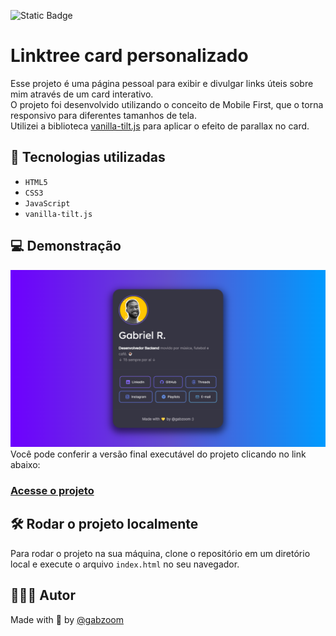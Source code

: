 ![Static Badge](https://img.shields.io/badge/STATUS-CONCLUÍDO-4cc71e)
# Linktree card personalizado
Esse projeto é uma página pessoal para exibir e divulgar links úteis sobre mim através de um card interativo. <br>
O projeto foi desenvolvido utilizando o conceito de Mobile First, que o torna responsivo para diferentes tamanhos de tela. <br>
Utilizei a biblioteca [vanilla-tilt.js](https://micku7zu.github.io/vanilla-tilt.js/) para aplicar o efeito de parallax no card.

## 🚀 Tecnologias utilizadas
- ``HTML5``
- ``CSS3``
- ``JavaScript``
- ``vanilla-tilt.js``

## 💻 Demonstração
<img src="assets/screenshot.png">
Você pode conferir a versão final executável do projeto clicando no link abaixo:

### [Acesse o projeto](https://gabzoom.vercel.app/)

## 🛠️ Rodar o projeto localmente
Para rodar o projeto na sua máquina, clone o repositório em um diretório local e execute o arquivo ``index.html`` no seu navegador.

## 🧑🏾‍💻 Autor
Made with 💛 by [@gabzoom](https://www.github.com/gabzoom)
